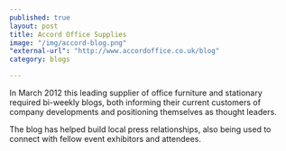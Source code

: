 ```yaml
---
published: true
layout: post
title: Accord Office Supplies
image: "/img/accord-blog.png"
"external-url": "http://www.accordoffice.co.uk/blog"
category: blogs

---
```


In March 2012 this leading supplier of office furniture and stationary required bi-weekly blogs, both informing their current customers of company developments and positioning themselves as thought leaders.

The blog has helped build local press relationships, also being used to connect with fellow event exhibitors and attendees.
